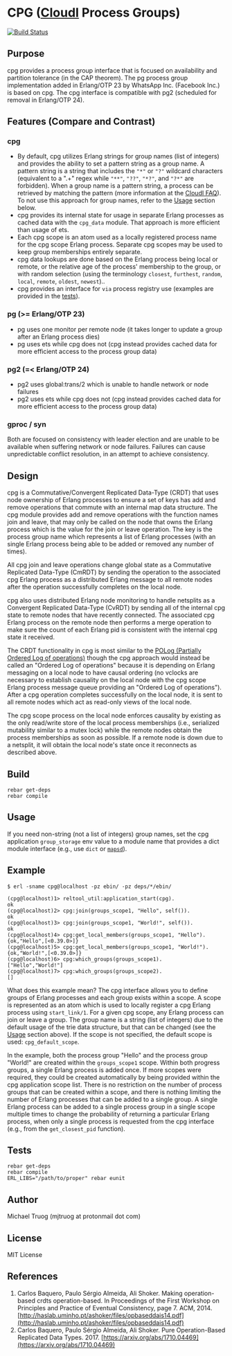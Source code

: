 # CPG ([CloudI](https://cloudi.org) Process Groups)

[![Build Status](https://secure.travis-ci.org/okeuday/cpg.png?branch=master)](http://travis-ci.org/okeuday/cpg)

## Purpose

cpg provides a process group interface that is focused on
availability and partition tolerance (in the CAP theorem).
The pg process group implementation added in Erlang/OTP 23 by
WhatsApp Inc. (Facebook Inc.) is based on cpg.
The cpg interface is compatible with pg2
(scheduled for removal in Erlang/OTP 24).

## Features (Compare and Contrast)

### cpg

* By default, cpg utilizes Erlang strings for group names (list of integers) and provides the ability to set a pattern string as a group name.  A pattern string is a string that includes the `"*"` or `"?"` wildcard characters (equivalent to a ".+" regex while `"**"`, `"??"`, `"*?"`, and `"?*"` are forbidden).  When a group name is a pattern string, a process can be retrieved by matching the pattern (more information at the [CloudI FAQ](https://cloudi.org/faq.html#4_URLregex)).  To not use this approach for group names, refer to the [Usage](#usage) section below.
* cpg provides its internal state for usage in separate Erlang processes as cached data with the `cpg_data` module.  That approach is more efficient than usage of ets.
* Each cpg scope is an atom used as a locally registered process name for the cpg scope Erlang process.  Separate cpg scopes may be used to keep group memberships entirely separate.
* cpg data lookups are done based on the Erlang process being local or remote, or the relative age of the process' membership to the group, or with random selection (using the terminology `closest`, `furthest`, `random`, `local`, `remote`, `oldest`, `newest`)..
* cpg provides an interface for `via` process registry use (examples are provided in the [tests](https://github.com/okeuday/cpg/blob/master/test/cpg_tests.erl)).

### pg (>= Erlang/OTP 23)

* pg uses one monitor per remote node (it takes longer to update a group after an Erlang process dies)
* pg uses ets while cpg does not (cpg instead provides cached data for more efficient access to the process group data)

### pg2 (=< Erlang/OTP 24)

* pg2 uses global:trans/2 which is unable to handle network or node failures
* pg2 uses ets while cpg does not (cpg instead provides cached data for more efficient access to the process group data)

### gproc / syn

Both are focused on consistency with leader election and are unable to be
available when suffering network or node failures.  Failures can cause
unpredictable conflict resolution, in an attempt to achieve consistency.

## Design

cpg is a Commutative/Convergent Replicated Data-Type (CRDT) that uses
node ownership of Erlang processes to ensure a set of keys has
add and remove operations that commute with an internal map data structure.
The cpg module provides add and remove operations with the function names
join and leave, that may only be called on the node that owns the
Erlang process which is the value for the join or leave operation.
The key is the process group name which represents a list of Erlang processes
(with an single Erlang process being able to be added or removed any
number of times).

All cpg join and leave operations change global state as a
Commutative Replicated Data-Type (CmRDT) by sending the operation to the
associated cpg Erlang process as a distributed Erlang message to all remote
nodes after the operation successfully completes on the local node.

cpg also uses distributed Erlang node monitoring to handle netsplits as a
Convergent Replicated Data-Type (CvRDT) by sending all of the internal
cpg state to remote nodes that have recently connected.  The associated
cpg Erlang process on the remote node then performs a merge operation to
make sure the count of each Erlang pid is consistent with the internal
cpg state it received.

The CRDT functionality in cpg is most similar to the
[POLog (Partially Ordered Log of operations)](#references)
though the cpg approach would instead be called an
"Ordered Log of operations" because it is depending on Erlang messaging on
a local node to have causal ordering (no vclocks are necessary to establish
causality on the local node with the cpg scope Erlang process message queue
providing an "Ordered Log of operations").  After a cpg operation
completes successfully on the local node, it is sent to all remote nodes which
act as read-only views of the local node.

The cpg scope process on the local node enforces causality by existing as the
only read/write store of the local process memberships (i.e., serialized
mutability similar to a mutex lock) while the remote nodes obtain the
process memberships as soon as possible.  If a remote node is down due to a
netsplit, it will obtain the local node's state once it reconnects as
described above.

## Build

    rebar get-deps
    rebar compile

## Usage

If you need non-string (not a list of integers) group names,
set the cpg application `group_storage` env value to a module name that
provides a dict module interface
(e.g., use `dict` or [`mapsd`](https://github.com/okeuday/mapsd)).

## Example

    $ erl -sname cpg@localhost -pz ebin/ -pz deps/*/ebin/
    
    (cpg@localhost)1> reltool_util:application_start(cpg).
    ok
    (cpg@localhost)2> cpg:join(groups_scope1, "Hello", self()).
    ok
    (cpg@localhost)3> cpg:join(groups_scope1, "World!", self()).
    ok
    (cpg@localhost)4> cpg:get_local_members(groups_scope1, "Hello").
    {ok,"Hello",[<0.39.0>]}
    (cpg@localhost)5> cpg:get_local_members(groups_scope1, "World!").
    {ok,"World!",[<0.39.0>]}
    (cpg@localhost)6> cpg:which_groups(groups_scope1).
    ["Hello","World!"]
    (cpg@localhost)7> cpg:which_groups(groups_scope2).
    []

What does this example mean?  The cpg interface allows you to define groups of
Erlang processes and each group exists within a scope.  A scope is represented
as an atom which is used to locally register a cpg Erlang process using
`start_link/1`.  For a given cpg scope, any Erlang process can join or leave
a group.  The group name is a string (list of integers) due to the default
usage of the trie data structure, but that can be changed
(see the [Usage](#usage) section above).  If the scope is not specified, the default
scope is used: `cpg_default_scope`.

In the example, both the process group "Hello" and the process group "World!"
are created within the `groups_scope1` scope.  Within both progress groups,
a single Erlang process is added once.  If more scopes were required, they
could be created automatically by being provided within the cpg application
scope list.  There is no restriction on the number of process groups that
can be created within a scope, and there is nothing limiting the number
of Erlang processes that can be added to a single group.  A single Erlang
process can be added to a single process group in a single scope multiple times
to change the probability of returning a particular Erlang process, when
only a single process is requested from the cpg interface (e.g., from
the `get_closest_pid` function).
    
## Tests

    rebar get-deps
    rebar compile
    ERL_LIBS="/path/to/proper" rebar eunit

## Author

Michael Truog (mjtruog at protonmail dot com)

## License

MIT License

## References

1. Carlos Baquero, Paulo Sérgio Almeida, Ali Shoker.  Making operation-based crdts operation-based. In Proceedings of the First Workshop on Principles and Practice of Eventual Consistency, page 7. ACM, 2014. [http://haslab.uminho.pt/ashoker/files/opbaseddais14.pdf](http://haslab.uminho.pt/ashoker/files/opbaseddais14.pdf)
1. Carlos Baquero, Paulo Sérgio Almeida, Ali Shoker.  Pure Operation-Based Replicated Data Types. 2017. [https://arxiv.org/abs/1710.04469](https://arxiv.org/abs/1710.04469)

